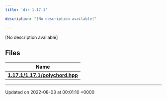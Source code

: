 ```yaml
---
title: 'dir 1.17.1'

description: "[No description available]"

---
```







[No description available]

## Files

| Name           |
| -------------- |
| **[1.17.1/1.17.1/polychord.hpp](/documentation/code/colliderbit_development/files/1_817_81_2polychord_8hpp/#file-1.17.1/polychord.hpp)**  |






-------------------------------

Updated on 2022-08-03 at 00:01:10 +0000
